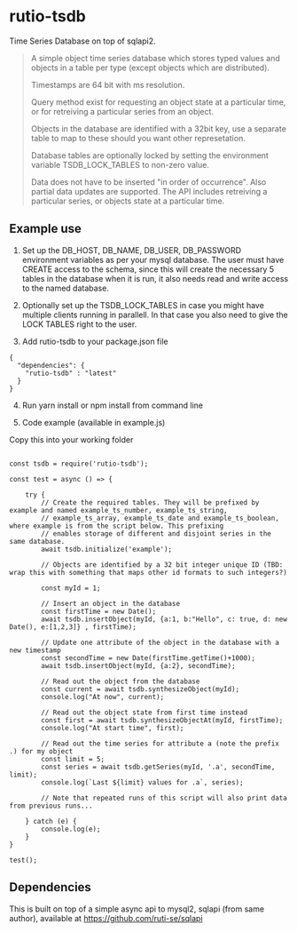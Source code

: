 # rutio-tsdb
Time Series Database on top of sqlapi2.

>
> A simple object time series database which stores typed values and objects in a table per type (except objects which are distributed).
>
> Timestamps are 64 bit with ms resolution.
>
> Query method exist for requesting an object state at a particular time, or for retreiving a particular series from an object.
>
> Objects in the database are identified with a 32bit key, use a separate table to map to these should you want other represetation.
>
> Database tables are optionally locked by setting the environment variable TSDB_LOCK_TABLES to non-zero value.
>
> Data does not have to be inserted "in order of occurrence". Also partial data updates are supported.
> The API includes retreiving a particular series, or objects state at a particular time.
> 

## Example use

1. Set up the DB_HOST, DB_NAME, DB_USER, DB_PASSWORD environment variables as per your mysql database.
The user must have CREATE access to the schema, since this will create the necessary 5 tables in the database when it is run, it also needs read and write access to the named database.

2. Optionally set up the TSDB_LOCK_TABLES in case you might have multiple clients running in parallell. 
In that case you also need to give the LOCK TABLES right to the user.

3. Add rutio-tsdb to your package.json file

```
{
  "dependencies": {
    "rutio-tsdb" : "latest"
  }
}

```

4. Run yarn install or npm install from command line

5. Code example (available in example.js)

Copy this into your working folder

```

const tsdb = require('rutio-tsdb');

const test = async () => {

    try {
        // Create the required tables. They will be prefixed by example and named example_ts_number, example_ts_string, 
        // example_ts_array, example_ts_date and example_ts_boolean, where example is from the script below. This prefixing
        // enables storage of different and disjoint series in the same database.
        await tsdb.initialize('example'); 

        // Objects are identified by a 32 bit integer unique ID (TBD: wrap this with something that maps other id formats to such integers?)

        const myId = 1;

        // Insert an object in the database
        const firstTime = new Date();
        await tsdb.insertObject(myId, {a:1, b:"Hello", c: true, d: new Date(), e:[1,2,3]} , firstTime);

        // Update one attribute of the object in the database with a new timestamp
        const secondTime = new Date(firstTime.getTime()+1000);
        await tsdb.insertObject(myId, {a:2}, secondTime);

        // Read out the object from the database
        const current = await tsdb.synthesizeObject(myId);
        console.log("At now", current);

        // Read out the object state from first time instead
        const first = await tsdb.synthesizeObjectAt(myId, firstTime);
        console.log("At start time", first);

        // Read out the time series for attribute a (note the prefix .) for my object
        const limit = 5;
        const series = await tsdb.getSeries(myId, '.a', secondTime, limit);
        console.log(`Last ${limit} values for .a`, series);

        // Note that repeated runs of this script will also print data from previous runs...

    } catch (e) {
        console.log(e);
    }
}

test();

```

## Dependencies

This is built on top of a simple async api to mysql2, sqlapi (from same author), available at https://github.com/ruti-se/sqlapi

